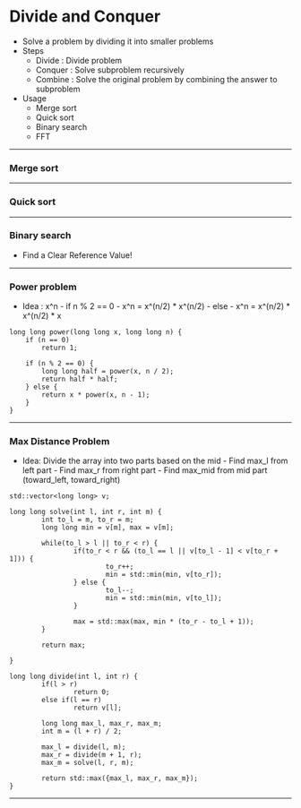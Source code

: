 # Divide and Conquer

- Solve a problem by dividing it into smaller problems
- Steps
    - Divide : Divide problem
    - Conquer : Solve subproblem recursively
    - Combine : Solve the original problem by combining the answer to subproblem
- Usage
    - Merge sort
    - Quick sort
    - Binary search
    - FFT


---------------------------------------

### Merge sort

---------------------------------------

### Quick sort

---------------------------------------

### Binary search

- Find a Clear Reference Value!

---------------------------------------

### Power problem

- Idea : x^n 
		- if n % 2 == 0
				- x^n = x^(n/2) * x^(n/2)
		- else
				- x^n = x^(n/2) * x^(n/2) * x

```
long long power(long long x, long long n) {
    if (n == 0)
        return 1;
    
    if (n % 2 == 0) {
        long long half = power(x, n / 2);
        return half * half;
    } else {
        return x * power(x, n - 1);
    }
}
```
---------------------------------------

### Max Distance Problem

- Idea: Divide the array into two parts based on the mid
		- Find max_l from left part
		- Find max_r from right part
		- Find max_mid from mid part (toward_left, toward_right)

```
std::vector<long long> v;

long long solve(int l, int r, int m) {
		int to_l = m, to_r = m;
		long long min = v[m], max = v[m];

		while(to_l > l || to_r < r) {
				if(to_r < r && (to_l == l || v[to_l - 1] < v[to_r + 1])) {
						to_r++;
						min = std::min(min, v[to_r]);
				} else {
						to_l--;
						min = std::min(min, v[to_l]);
				}

				max = std::max(max, min * (to_r - to_l + 1));
		}

		return max;
		
}

long long divide(int l, int r) {
		if(l > r)
				return 0;
		else if(l == r)
				return v[l];

		long long max_l, max_r, max_m;
		int m = (l + r) / 2;

		max_l = divide(l, m);
		max_r = divide(m + 1, r);
		max_m = solve(l, r, m);

		return std::max({max_l, max_r, max_m});
}
```
---------------------------------------
